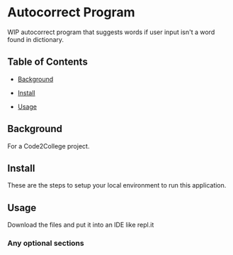 # Autocorrect Program

WIP autocorrect program that suggests words if user input isn't a word found in dictionary.

## Table of Contents

- [Background](#background)

- [Install](#install)

- [Usage](#usage)

## Background

For a Code2College project.

## Install

These are the steps to setup your local environment to run this application.

## Usage

Download the files and put it into an IDE like repl.it

### Any optional sections
